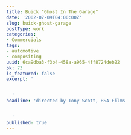 ```yaml
---
title: Buick "Ghost In The Garage"
date: '2002-07-09T04:00:00Z'
slug: buick-ghost-garage
postType: work
categories:
- Commercials
tags:
- automotive
- compositing
uuid: 6ca9dba3-f3b4-458a-a965-4ff8724deb22
pk: 73
is_featured: false
excerpt: '


  '
headline: 'directed by Tony Scott, RSA Films


  '
published: true
---
```




